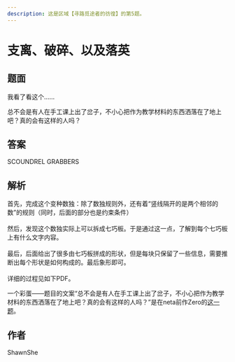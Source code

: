 ```yaml
---
description: 这是区域【寻路觅途者的彷徨】的第5题。
---
```


# 支离、破碎、以及落英

## 题面

我看了看这个……

总不会是有人在手工课上出了岔子，不小心把作为教学材料的东西洒落在了地上吧？真的会有这样的人吗？

[//]: # (<figure><img src="../../../.gitbook/assets/image &#40;18&#41;.png" alt=""><figcaption></figcaption></figure>)

## 答案

SCOUNDREL GRABBERS

## 解析

首先，完成这个变种数独：除了数独规则外，还有着“竖线隔开的是两个相邻的数”的规则（同时，后面的部分也是约束条件）\
\
然后，发现这个数独实际上可以拆成七巧板。于是通过这一点，了解到每个七巧板上有什么文字内容。\
\
最后，后面给出了很多由七巧板拼成的形状，但是每块只保留了一些信息，需要推断出每个形状是如何构成的。最后象形即可。\
\
详细的过程见如下PDF。

[//]: # ({% file src="../../../.gitbook/assets/P&KU1_支离、破碎、以及落英_解析.pdf" %})

一个彩蛋——题目的文案“总不会是有人在手工课上出了岔子，不小心把作为教学材料的东西洒落在了地上吧？真的会有这样的人吗？”是在neta前作Zero的[这一题](https://mp.weixin.qq.com/s?\_\_biz=Mzg2NjY2NTE0Mg==\&mid=2247483718\&idx=1\&sn=f567d6d84acfb094820a1274eb040773\&chksm=ce46169ff9319f8942d49886f2fddc6ffb1057dace3f6c6b6998853fdc0f2ac35bf606a29ff5\&scene=20\&xtrack=1\&key=12703ed085009c6f4082ca206bdedf2a8de26b4ad7f5c5af0c77d381e9f718739609208fc1bce108f1eee7b4998fdd526877c5ae75c92ac81eaaf8cf0b891ac70a58137cd3945feadd7eb93dcfb219d526dd5c575a710630163a3ef28acbf0b7dcea562fe59e300689389efc24813b13bf6fa8caf848cd66686c18c3b9cfd2da\&ascene=1\&uin=Mjc0MjI3NDAzMg%3D%3D\&devicetype=Windows+10+x64\&version=6300002f\&lang=zh\_CN\&exportkey=A29Wnrc7yolGZnmg3ZoCLgg%3D\&acctmode=0\&pass\_ticket=2QZ%2Bmouu2eG8mPkTh3YioM9BH%2FGeRmUjawd7g8qIFhGUWCBb8MiqHi%2BGGAvXi8M7\&wx\_header=0)。

## 作者

ShawnShe

